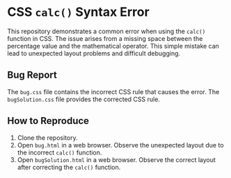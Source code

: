 # CSS `calc()` Syntax Error

This repository demonstrates a common error when using the `calc()` function in CSS.  The issue arises from a missing space between the percentage value and the mathematical operator.  This simple mistake can lead to unexpected layout problems and difficult debugging.

## Bug Report

The `bug.css` file contains the incorrect CSS rule that causes the error.  The `bugSolution.css` file provides the corrected CSS rule.

## How to Reproduce

1. Clone the repository.
2. Open `bug.html` in a web browser. Observe the unexpected layout due to the incorrect `calc()` function.
3. Open `bugSolution.html` in a web browser. Observe the correct layout after correcting the `calc()` function.